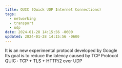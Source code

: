 ```yaml
---
title: QUIC (Quick UDP Internet Connections)
tags:
  - networking
  - transport
  - udp
date: 2024-01-28 14:15:56 -0600
updated: 2024-01-28 14:15:56 -0600
---
```


It is an new experimental protocol developed by Google  
Its goal is to reduce the latency caused by TCP Protocol  
QUIC : TCP + TLS + HTTP/2 over UDP
